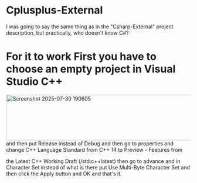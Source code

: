 # Cplusplus-External
I was going to say the same thing as in the "Csharp-External" project description, but practically, who doesn't know C#?

# For it to work First you have to choose an empty project in Visual Studio C++
<img width="675" height="124" alt="Screenshot 2025-07-30 190605" src="https://github.com/user-attachments/assets/6ea84416-e479-4248-9c4d-4d40f3d601f8" />
and then put Release instead of Debug and then go to properties and change C++ Language Standard from C++ 14 to Preview - Features from

 the Latest C++ Working Draft (/std:c++latest) then go to advance and in Character Set instead of what is there put Use Multi-Byte Character Set and then click the Apply button and OK and that's it.

